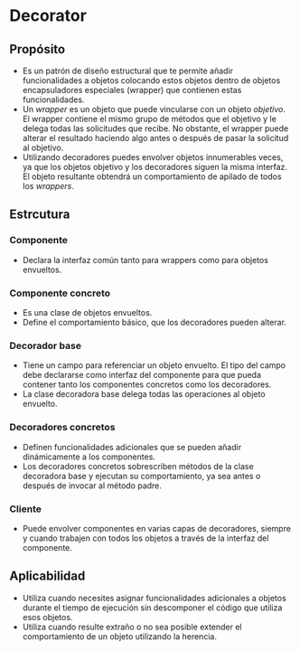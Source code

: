 # Decorator

## Propósito

* Es un patrón de diseño estructural que te permite añadir funcionalidades a objetos colocando estos objetos dentro de objetos encapsuladores especiales (wrapper) que contienen estas funcionalidades.
* Un *wrapper* es un objeto que puede vincularse con un objeto *objetivo*. El wrapper contiene el mismo grupo de métodos que el objetivo y le delega todas las solicitudes que recibe. No obstante, el wrapper puede  alterar el resultado haciendo algo antes o después de pasar la solicitud al objetivo.
* Utilizando decoradores puedes envolver objetos innumerables veces, ya  que los objetos objetivo y los decoradores siguen la misma interfaz. El  objeto resultante obtendrá un comportamiento de apilado de todos los *wrappers*.

## Estrcutura

### Componente

* Declara la interfaz común tanto para wrappers como para objetos envueltos.

### Componente concreto

* Es una clase de objetos envueltos.
* Define el comportamiento básico, que los decoradores pueden alterar.

### Decorador base

* Tiene un campo para referenciar un objeto envuelto. El tipo del campo debe declararse como interfaz del componente para que pueda contener tanto los componentes concretos como los decoradores.
* La clase decoradora base delega todas las operaciones al objeto envuelto.

### Decoradores concretos

* Definen funcionalidades adicionales que se pueden añadir dinámicamente a los componentes.
* Los decoradores concretos sobrescriben métodos de la clase decoradora  base y ejecutan su comportamiento, ya sea antes o después de invocar al  método padre.

### Cliente

* Puede envolver componentes en varias capas de decoradores, siempre y  cuando trabajen con todos los objetos a través de la interfaz del  componente.

## Aplicabilidad

* Utiliza cuando necesites asignar funcionalidades adicionales a objetos durante  el tiempo de ejecución sin descomponer el código que utiliza esos  objetos.
* Utiliza cuando resulte extraño o no sea posible extender el comportamiento de un objeto utilizando la herencia.